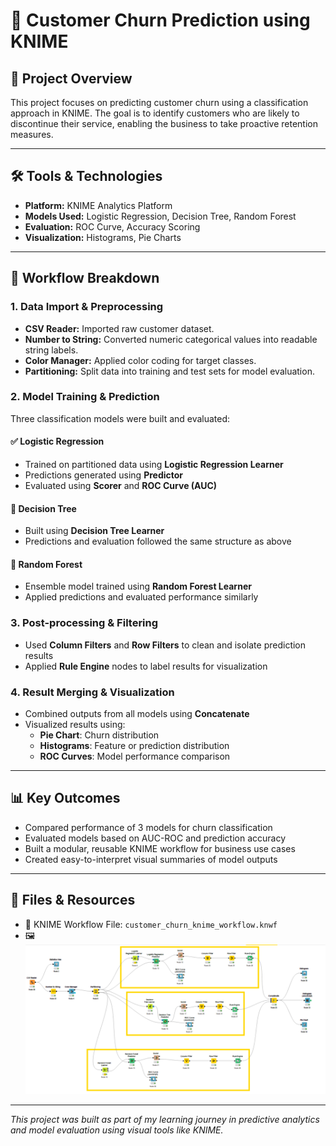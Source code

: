 
# 🧮 Customer Churn Prediction using KNIME

## 📌 Project Overview

This project focuses on predicting customer churn using a classification approach in KNIME. The goal is to identify customers who are likely to discontinue their service, enabling the business to take proactive retention measures.

---

## 🛠️ Tools & Technologies

- **Platform:** KNIME Analytics Platform
- **Models Used:** Logistic Regression, Decision Tree, Random Forest
- **Evaluation:** ROC Curve, Accuracy Scoring
- **Visualization:** Histograms, Pie Charts

---

## 📂 Workflow Breakdown

### 1. **Data Import & Preprocessing**
- **CSV Reader:** Imported raw customer dataset.
- **Number to String:** Converted numeric categorical values into readable string labels.
- **Color Manager:** Applied color coding for target classes.
- **Partitioning:** Split data into training and test sets for model evaluation.

### 2. **Model Training & Prediction**
Three classification models were built and evaluated:

#### ✅ Logistic Regression
- Trained on partitioned data using **Logistic Regression Learner**
- Predictions generated using **Predictor**
- Evaluated using **Scorer** and **ROC Curve (AUC)**

#### 🌳 Decision Tree
- Built using **Decision Tree Learner**
- Predictions and evaluation followed the same structure as above

#### 🌲 Random Forest
- Ensemble model trained using **Random Forest Learner**
- Applied predictions and evaluated performance similarly

### 3. **Post-processing & Filtering**
- Used **Column Filters** and **Row Filters** to clean and isolate prediction results
- Applied **Rule Engine** nodes to label results for visualization

### 4. **Result Merging & Visualization**
- Combined outputs from all models using **Concatenate**
- Visualized results using:
  - **Pie Chart**: Churn distribution
  - **Histograms**: Feature or prediction distribution
  - **ROC Curves**: Model performance comparison

---

## 📊 Key Outcomes

- Compared performance of 3 models for churn classification
- Evaluated models based on AUC-ROC and prediction accuracy
- Built a modular, reusable KNIME workflow for business use cases
- Created easy-to-interpret visual summaries of model outputs

---

## 📎 Files & Resources

- 🔗 KNIME Workflow File: `customer_churn_knime_workflow.knwf`
- 🖼️ ![Screenshots of workflow & visualizations](https://github.com/AartiBaisla02/Data-analytics-portfolio/blob/main/customer-churn-knime/Screenshot%202025-07-12%20154137.png)  


---

*This project was built as part of my learning journey in predictive analytics and model evaluation using visual tools like KNIME.*
